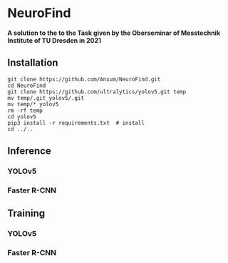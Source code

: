 # NeuroFind
**A solution to the to the Task given by the Oberseminar of Messtechnik Institute of TU Dresden in 2021**

## Installation
```
git clone https://github.com/Anxum/NeuroFind.git
cd NeuroFind
git clone https://github.com/ultralytics/yolov5.git temp
mv temp/.git yolov5/.git
mv temp/* yolov5
rm -rf temp
cd yolov5
pip3 install -r requirements.txt  # install
cd ../.. 

```

## Inference
### YOLOv5
### Faster R-CNN

## Training
### YOLOv5
### Faster R-CNN

